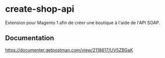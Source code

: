 # create-shop-api

Extension pour Magento 1 afin de créer une boutique à l'aide de l'API SOAP.

## Documentation

https://documenter.getpostman.com/view/2118617/UV5ZBGaK
